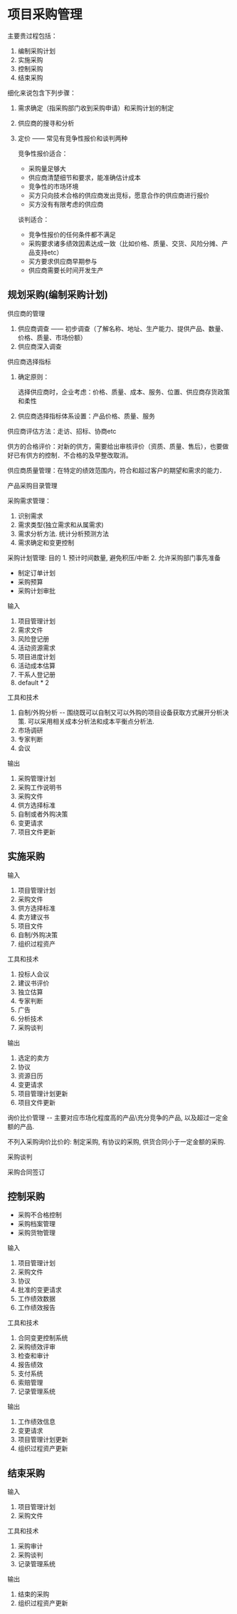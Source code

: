 # 项目采购管理

主要贵过程包括：
1. 编制采购计划
2. 实施采购
3. 控制采购
4. 结束采购

细化来说包含下列步骤：
1. 需求确定（指采购部门收到采购申请）和采购计划的制定
2. 供应商的搜寻和分析
3. 定价 —— 常见有竞争性报价和谈判两种

   竞争性报价适合：
   * 采购量足够大
   * 供应商清楚细节和要求，能准确估计成本
   * 竞争性的市场环境
   * 买方只向技术合格的供应商发出竞标，愿意合作的供应商进行报价
   * 买方没有有限考虑的供应商

   谈判适合：
   * 竞争性报价的任何条件都不满足
   * 采购要求诸多绩效因素达成一致（比如价格、质量、交货、风险分摊、产品支持etc）
   * 买方要求供应商早期参与
   * 供应商需要长时间开发生产

## 规划采购(编制采购计划)

供应商的管理
1. 供应商调查 —— 初步调查（了解名称、地址、生产能力、提供产品、数量、价格、质量、市场份额）
2. 供应商深入调查

供应商选择指标
1. 确定原则：
   
   选择供应商时，企业考虑：价格、质量、成本、服务、位置、供应商存货政策和柔性
2. 供应商选择指标体系设置：产品价格、质量、服务

供应商评估方法：走访、招标、协商etc

供方的合格评价：对新的供方，需要给出审核评价（资质、质量、售后），也要做好已有供方的控制．不合格的及早整改取消。

供应商质量管理：在特定的绩效范围内，符合和超过客户的期望和需求的能力．

产品采购目录管理

采购需求管理：
1. 识别需求
2. 需求类型(独立需求和从属需求)
3. 需求分析方法. 统计分析预测方法
4. 需求确定和变更控制

采购计划管理: 目的 1. 预计时间数量, 避免积压/中断 2. 允许采购部门事先准备
* 制定订单计划
* 采购预算
* 采购计划审批


输入
1. 项目管理计划
2. 需求文件
3. 风险登记册
4. 活动资源需求
5. 项目进度计划
6. 活动成本估算
7. 干系人登记册
8. default * 2

工具和技术
1. 自制/外购分析 -- 围绕既可以自制又可以外购的项目设备获取方式展开分析决策. 可以采用相关成本分析法和成本平衡点分析法. 
2. 市场调研
3. 专家判断
4. 会议

输出
1. 采购管理计划
2. 采购工作说明书
3. 采购文件
4. 供方选择标准
5. 自制或者外购决策
6. 变更请求
7. 项目文件更新

## 实施采购

输入
1. 项目管理计划
2. 采购文件
3. 供方选择标准
4. 卖方建议书
5. 项目文件
6. 自制/外购决策
7. 组织过程资产

工具和技术
1. 投标人会议
2. 建议书评价
3. 独立估算
4. 专家判断
5. 广告
6. 分析技术
7. 采购谈判

输出
1. 选定的卖方
2. 协议
3. 资源日历
4. 变更请求
5. 项目管理计划更新
6. 项目文件更新

询价比价管理 -- 主要对应市场化程度高的产品\充分竞争的产品, 以及超过一定金额的产品. 

不列入采购询价比价的: 制定采购, 有协议的采购, 供货合同小于一定金额的采购. 

采购谈判

采购合同签订

## 控制采购

* 采购不合格控制
* 采购档案管理
* 采购货物管理

输入
1. 项目管理计划
2. 采购文件
3. 协议
4. 批准的变更请求
5. 工作绩效数据
6. 工作绩效报告

工具和技术
1. 合同变更控制系统
2. 采购绩效评审
3. 检查和审计
4. 报告绩效
5. 支付系统
6. 索赔管理
7. 记录管理系统

输出
1. 工作绩效信息
2. 变更请求
3. 项目管理计划更新
4. 组织过程资产更新

## 结束采购

输入
1. 项目管理计划
2. 采购文件

工具和技术
1. 采购审计
2. 采购谈判
3. 记录管理系统

输出
1. 结束的采购
2. 组织过程资产更新

